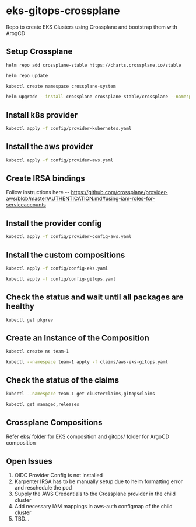 # eks-gitops-crossplane
Repo to create EKS Clusters using Crossplane and bootstrap them with ArogCD

## Setup Crossplane

```bash
helm repo add crossplane-stable https://charts.crossplane.io/stable

helm repo update

kubectl create namespace crossplane-system

helm upgrade --install crossplane crossplane-stable/crossplane --namespace crossplane-system --create-namespace --wait
```

## Install k8s provider
```bash
kubectl apply -f config/provider-kubernetes.yaml
```

## Install the aws provider
```bash
kubectl apply -f config/provider-aws.yaml
```

## Create IRSA bindings
Follow instructions here -- https://github.com/crossplane/provider-aws/blob/master/AUTHENTICATION.md#using-iam-roles-for-serviceaccounts

## Install the provider config
```bash
kubectl apply -f config/provider-config-aws.yaml
```

## Install the custom compositions
```bash
kubectl apply -f config/config-eks.yaml

kubectl apply -f config/config-gitops.yaml
```

## Check the status and wait until all packages are healthy
```bash
kubectl get pkgrev
```

## Create an Instance of the Composition
```bash
kubectl create ns team-1

kubectl --namespace team-1 apply -f claims/aws-eks-gitops.yaml
```

## Check the status of the claims
```bash
kubectl --namespace team-1 get clusterclaims,gitopsclaims

kubectl get managed,releases
```

## Crossplane Compositions

Refer eks/ folder for EKS composition and gitops/ folder for ArgoCD composition

## Open Issues

1. OIDC Provider Config is not installed
2. Karpenter IRSA has to be manually setup due to helm formatting error and reschedule the pod
3. Supply the AWS Credentials to the Crossplane provider in the child cluster
4. Add necessary IAM mappings in aws-auth configmap of the child cluster
5. TBD...
